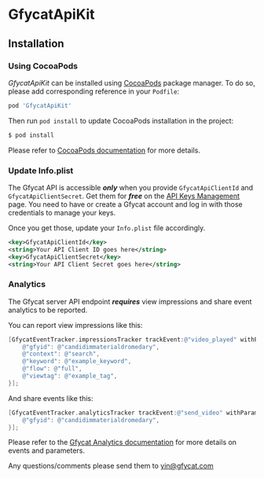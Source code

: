 # GfycatApiKit

## Installation

### Using CocoaPods

*GfycatApiKit* can be installed using [CocoaPods](https://cocoapods.org)
package manager. To do so, please add corresponding reference in your `Podfile`:

```ruby
pod 'GfycatApiKit'
```

Then run `pod install` to update CocoaPods installation in the project:

```sh
$ pod install
```

Please refer to [CocoaPods documentation](https://guides.cocoapods.org/using/using-cocoapods.html) for more details.

### Update Info.plist

The Gfycat API is accessible ***only*** when you provide `GfycatApiClientId` and `GfycatApiClientSecret`.
Get them for ***free*** on the [API Keys Management](https://developers.gfycat.com/signup/#/keys) page.
You need to have or create a Gfycat account and log in with those credentials to manage your keys.

Once you get those, update your `Info.plist` file accordingly.

```xml
<key>GfycatApiClientId</key>
<string>Your API Client ID goes here</string>
<key>GfycatApiClientSecret</key>
<string>Your API Client Secret goes here</string>
```

### Analytics

The Gfycat server API endpoint ***requires*** view impressions and share event analytics to be reported.

You can report view impressions like this:

```objective-c
[GfycatEventTracker.impressionsTracker trackEvent:@"video_played" withParameters:@{
    @"gfyid": @"candidimmaterialdromedary",
    @"context": @"search",
    @"keyword": @"example_keyword",
    @"flow": @"full",
    @"viewtag": @"example_tag",
}];
```

And share events like this:

```objective-c
[GfycatEventTracker.analyticsTracker trackEvent:@"send_video" withParameters:@{
    @"gfyid": @"candidimmaterialdromedary",
}];
```

Please refer to the [Gfycat Analytics documentation](https://developers.gfycat.com/analytics/#gfycat-analytics) for more details on events and parameters. 

Any questions/comments please send them to yin@gfycat.com
